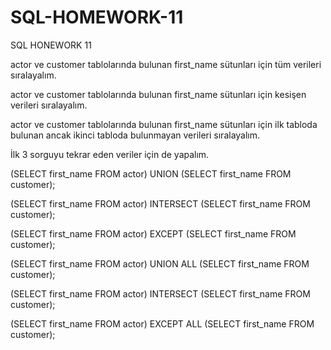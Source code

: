 # SQL-HOMEWORK-11
SQL HONEWORK 11

actor ve customer tablolarında bulunan first_name sütunları için tüm verileri sıralayalım.

actor ve customer tablolarında bulunan first_name sütunları için kesişen verileri sıralayalım.

actor ve customer tablolarında bulunan first_name sütunları için ilk tabloda bulunan ancak ikinci tabloda bulunmayan verileri sıralayalım.

İlk 3 sorguyu tekrar eden veriler için de yapalım.

(SELECT first_name FROM actor) UNION (SELECT first_name FROM customer);

(SELECT first_name FROM actor) INTERSECT (SELECT first_name FROM customer);

(SELECT first_name FROM actor) EXCEPT (SELECT first_name FROM customer);

(SELECT first_name FROM actor) UNION ALL (SELECT first_name FROM customer);

(SELECT first_name FROM actor) INTERSECT (SELECT first_name FROM customer);

(SELECT first_name FROM actor) EXCEPT ALL (SELECT first_name FROM customer);

